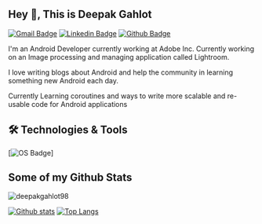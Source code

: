 ## Hey 👋, This is Deepak Gahlot
[![Gmail Badge](https://img.shields.io/badge/-deepakgahlot98@gmail.com-c14438?style=flat&logo=Gmail&logoColor=white&link=mailto:deepakgahlot98@gmail.com)](mailto:deepakgahlot98@gmail.com) 
[![Linkedin Badge](https://img.shields.io/badge/-deepakgahlot-4b7832102-0072b1?style=flat&logo=Linkedin&logoColor=white&link=https://www.linkedin.com/in/deepakgahlot-4b7832102/)](https://www.linkedin.com/in/deepakgahlot-4b7832102/) [![Github Badge](https://img.shields.io/badge/-deepakgahlot98-grey?style=flat&logo=github&logoColor=white&link=https://github.com/deepakgahlot98/)](https://www.github.com/deepakgahlot98/) <p align='left'>I'm an Android Developer currently working at Adobe Inc. Currently working on an Image processing and managing application called Lightroom.

I love writing blogs about Android and help the community in learning something new Android each day. 

Currently Learning coroutines and ways to write more scalable and re-usable code for Android applications </p>

## 🛠️ Technologies & Tools
[![OS Badge](https://img.shields.io/badge/OS-macOS-brightgreen)]

## Some of my Github Stats
<p align=left> <img src=https://komarev.com/ghpvc/?username=deepakgahlot98 alt=deepakgahlot98 /> </p>

[![Github stats](https://github-readme-stats.vercel.app/api?username=deepakgahlot98&show_icons=true&include_all_commits=true)](https://github.com/deepakgahlot98/github-readme-stats)
[![Top Langs](https://github-readme-stats.vercel.app/api/top-langs/?username=deepakgahlot98&layout=compact)](https://github.com/deepakgahlot98/github-readme-stats)



<!--
**deepakgahlot98/deepakgahlot98** is a ✨ _special_ ✨ repository because its `README.md` (this file) appears on your GitHub profile.

